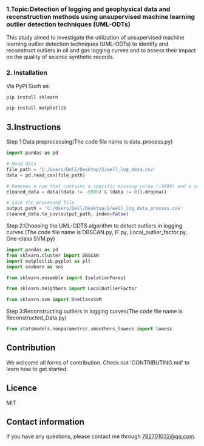 ### 1.Topic:Detection of logging and geophysical data and reconstruction methods using unsupervised machine learning outlier detection techniques (UML-ODTs)
This study aimed to investigate the utilization of unsupervised machine learning outlier detection techniques (UML-ODTs) to identify and reconstruct outliers in oil and gas logging curves and to assess their impact on the quality of seismic synthetic records.


### 2. Installation
Via PyPI
Such as:
```bash
pip install sklearn
```
```bash
pip install matplotlib
```
      

## 3.Instructions
Step 1:Data preprocessing(The code file name is data_process.py)
```python
import pandas as pd

# Read data
file_path = 'C:/Users/Dell/Desktop/2/well_log_data.csv'
data = pd.read_csv(file_path)

# Removes a row that contains a specific missing value (-9999) and a value of 0
cleaned_data = data[(data != -9999) & (data != 0)].dropna()

# Save the processed file
output_path = 'C:/Users/Dell/Desktop/2/well_log_data_process.csv'
cleaned_data.to_csv(output_path, index=False)
```
Step 2:Choosing the UML-ODTS algorithm to detect outliers in logging curves
(The code file name is DBSCAN.py, IF.py, Local_outlier_factor.py, One-class SVM.py)
```python
import pandas as pd
from sklearn.cluster import DBSCAN
import matplotlib.pyplot as plt
import seaborn as sns
```
```python
from sklearn.ensemble import IsolationForest
```
```python
from sklearn.neighbors import LocalOutlierFactor
```
```python
from sklearn.svm import OneClassSVM
```
Step 3:Reconstructing outliers in logging curves(The code file name is Reconstructed_Data.py)
```python
from statsmodels.nonparametric.smoothers_lowess import lowess
```



## Contribution

We welcome all forms of contribution. Check out 'CONTRIBUTING.md' to learn how to get started.

## Licence

MIT

## Contact information

If you have any questions, please contact me through 782701032@qq.com.
```
